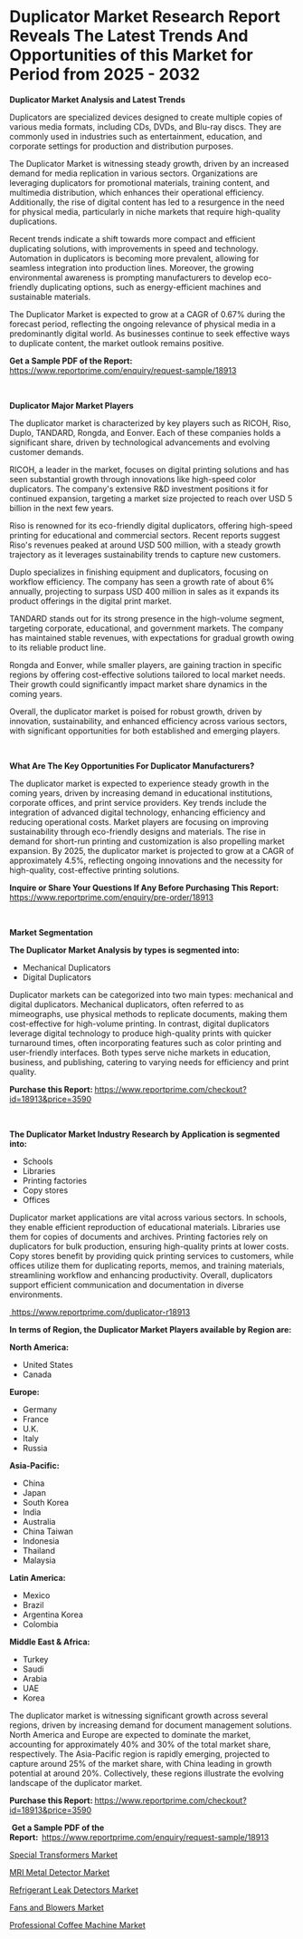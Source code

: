 <p><h1>Duplicator Market Research Report Reveals The Latest Trends And Opportunities of this Market for Period from 2025 - 2032</h1></p><p><strong>Duplicator Market Analysis and Latest Trends</strong></p>
<p><p>Duplicators are specialized devices designed to create multiple copies of various media formats, including CDs, DVDs, and Blu-ray discs. They are commonly used in industries such as entertainment, education, and corporate settings for production and distribution purposes. </p><p>The Duplicator Market is witnessing steady growth, driven by an increased demand for media replication in various sectors. Organizations are leveraging duplicators for promotional materials, training content, and multimedia distribution, which enhances their operational efficiency. Additionally, the rise of digital content has led to a resurgence in the need for physical media, particularly in niche markets that require high-quality duplications.</p><p>Recent trends indicate a shift towards more compact and efficient duplicating solutions, with improvements in speed and technology. Automation in duplicators is becoming more prevalent, allowing for seamless integration into production lines. Moreover, the growing environmental awareness is prompting manufacturers to develop eco-friendly duplicating options, such as energy-efficient machines and sustainable materials.</p><p>The Duplicator Market is expected to grow at a CAGR of 0.67% during the forecast period, reflecting the ongoing relevance of physical media in a predominantly digital world. As businesses continue to seek effective ways to duplicate content, the market outlook remains positive.</p></p>
<p><strong>Get a Sample PDF of the Report:&nbsp;</strong> <a href="https://www.reportprime.com/enquiry/request-sample/18913?utm_campaign=1140&utm_medium=2&utm_source=Github&utm_content=ia&utm_term=19032025&utm_id=duplicator">https://www.reportprime.com/enquiry/request-sample/18913</a></p>
<p>&nbsp;</p>
<p><strong>Duplicator Major Market Players</strong></p>
<p><p>The duplicator market is characterized by key players such as RICOH, Riso, Duplo, TANDARD, Rongda, and Eonver. Each of these companies holds a significant share, driven by technological advancements and evolving customer demands.</p><p>RICOH, a leader in the market, focuses on digital printing solutions and has seen substantial growth through innovations like high-speed color duplicators. The company's extensive R&D investment positions it for continued expansion, targeting a market size projected to reach over USD 5 billion in the next few years.</p><p>Riso is renowned for its eco-friendly digital duplicators, offering high-speed printing for educational and commercial sectors. Recent reports suggest Riso's revenues peaked at around USD 500 million, with a steady growth trajectory as it leverages sustainability trends to capture new customers. </p><p>Duplo specializes in finishing equipment and duplicators, focusing on workflow efficiency. The company has seen a growth rate of about 6% annually, projecting to surpass USD 400 million in sales as it expands its product offerings in the digital print market.</p><p>TANDARD stands out for its strong presence in the high-volume segment, targeting corporate, educational, and government markets. The company has maintained stable revenues, with expectations for gradual growth owing to its reliable product line.</p><p>Rongda and Eonver, while smaller players, are gaining traction in specific regions by offering cost-effective solutions tailored to local market needs. Their growth could significantly impact market share dynamics in the coming years.</p><p>Overall, the duplicator market is poised for robust growth, driven by innovation, sustainability, and enhanced efficiency across various sectors, with significant opportunities for both established and emerging players.</p></p>
<p>&nbsp;</p>
<p><strong>What Are The Key Opportunities For Duplicator Manufacturers?</strong></p>
<p><p>The duplicator market is expected to experience steady growth in the coming years, driven by increasing demand in educational institutions, corporate offices, and print service providers. Key trends include the integration of advanced digital technology, enhancing efficiency and reducing operational costs. Market players are focusing on improving sustainability through eco-friendly designs and materials. The rise in demand for short-run printing and customization is also propelling market expansion. By 2025, the duplicator market is projected to grow at a CAGR of approximately 4.5%, reflecting ongoing innovations and the necessity for high-quality, cost-effective printing solutions.</p></p>
<p><strong>Inquire or Share Your Questions If Any Before Purchasing This Report:</strong> <a href="https://www.reportprime.com/enquiry/pre-order/18913?utm_campaign=1140&utm_medium=2&utm_source=Github&utm_content=ia&utm_term=19032025&utm_id=duplicator">https://www.reportprime.com/enquiry/pre-order/18913</a></p>
<p>&nbsp;</p>
<p><strong>Market Segmentation</strong></p>
<p><strong>The Duplicator Market Analysis by types is segmented into:</strong></p>
<p><ul><li>Mechanical Duplicators</li><li>Digital Duplicators</li></ul></p>
<p><p>Duplicator markets can be categorized into two main types: mechanical and digital duplicators. Mechanical duplicators, often referred to as mimeographs, use physical methods to replicate documents, making them cost-effective for high-volume printing. In contrast, digital duplicators leverage digital technology to produce high-quality prints with quicker turnaround times, often incorporating features such as color printing and user-friendly interfaces. Both types serve niche markets in education, business, and publishing, catering to varying needs for efficiency and print quality.</p></p>
<p><strong>Purchase this Report:&nbsp;</strong><a href="https://www.reportprime.com/checkout?id=18913&price=3590&utm_campaign=1140&utm_medium=2&utm_source=Github&utm_content=ia&utm_term=19032025&utm_id=duplicator">https://www.reportprime.com/checkout?id=18913&price=3590</a></p>
<p>&nbsp;</p>
<p><strong>The Duplicator Market Industry Research by Application is segmented into:</strong></p>
<p><ul><li>Schools</li><li>Libraries</li><li>Printing factories</li><li>Copy stores</li><li>Offices</li></ul></p>
<p><p>Duplicator market applications are vital across various sectors. In schools, they enable efficient reproduction of educational materials. Libraries use them for copies of documents and archives. Printing factories rely on duplicators for bulk production, ensuring high-quality prints at lower costs. Copy stores benefit by providing quick printing services to customers, while offices utilize them for duplicating reports, memos, and training materials, streamlining workflow and enhancing productivity. Overall, duplicators support efficient communication and documentation in diverse environments.</p></p>
<p><a href="https://www.reportprime.com/duplicator-r18913?utm_campaign=1140&utm_medium=2&utm_source=Github&utm_content=ia&utm_term=19032025&utm_id=duplicator">&nbsp;https://www.reportprime.com/duplicator-r18913</a></p>
<p><strong>In terms of Region, the Duplicator Market Players available by Region are:</strong></p>
<p>
    <p> <strong> North America: </strong>
        <ul>
            <li>United States</li>
            <li>Canada</li>
        </ul>
        </p> 
    <p> <strong> Europe: </strong>
        <ul>
            <li>Germany</li>
            <li>France</li>
            <li>U.K.</li>
            <li>Italy</li>
            <li>Russia</li>
        </ul>
        </p> 
    <p> <strong> Asia-Pacific: </strong>
        <ul>
            <li>China</li>
            <li>Japan</li>
            <li>South Korea</li>
            <li>India</li>
            <li>Australia</li>
            <li>China Taiwan</li>
            <li>Indonesia</li>
            <li>Thailand</li>
            <li>Malaysia</li>
        </ul>
        </p> 
    <p> <strong> Latin America: </strong>
        <ul>
            <li>Mexico</li>
            <li>Brazil</li>
            <li>Argentina Korea</li>
            <li>Colombia</li>
        </ul>
        </p> 
    <p> <strong> Middle East & Africa: </strong>
        <ul>
            <li>Turkey</li>
            <li>Saudi</li>
            <li>Arabia</li>
            <li>UAE</li>
            <li>Korea</li>
        </ul>
    </p>
    </p>
<p><p>The duplicator market is witnessing significant growth across several regions, driven by increasing demand for document management solutions. North America and Europe are expected to dominate the market, accounting for approximately 40% and 30% of the total market share, respectively. The Asia-Pacific region is rapidly emerging, projected to capture around 25% of the market share, with China leading in growth potential at around 20%. Collectively, these regions illustrate the evolving landscape of the duplicator market.</p></p>
<p><strong>Purchase this Report: </strong><a href="https://www.reportprime.com/checkout?id=18913&price=3590&utm_campaign=1140&utm_medium=2&utm_source=Github&utm_content=ia&utm_term=19032025&utm_id=duplicator">https://www.reportprime.com/checkout?id=18913&price=3590</a></p>
<p>&nbsp;<strong>Get a Sample PDF of the Report:&nbsp;&nbsp;</strong><a href="https://www.reportprime.com/enquiry/request-sample/18913?utm_campaign=1140&utm_medium=2&utm_source=Github&utm_content=ia&utm_term=19032025&utm_id=duplicator">https://www.reportprime.com/enquiry/request-sample/18913</a></p>
<p><strong></strong></p>
<p><p><a href="https://github.com/cayposshefin/Market-Research-Report-List-1/blob/main/special-transformers-market.md?utm_campaign=1140&utm_medium=2&utm_source=Github&utm_content=ia&utm_term=19032025&utm_id=duplicator">Special Transformers Market</a></p><p><a href="https://github.com/yodhafirorae/Market-Research-Report-List-1/blob/main/mri-metal-detector-market.md?utm_campaign=1140&utm_medium=2&utm_source=Github&utm_content=ia&utm_term=19032025&utm_id=duplicator">MRI Metal Detector Market</a></p><p><a href="https://github.com/kanetaerkid/Market-Research-Report-List-1/blob/main/refrigerant-leak-detectors-market.md?utm_campaign=1140&utm_medium=2&utm_source=Github&utm_content=ia&utm_term=19032025&utm_id=duplicator">Refrigerant Leak Detectors Market</a></p><p><a href="https://github.com/busamoleankk/Market-Research-Report-List-1/blob/main/fans-and-blowers-market.md?utm_campaign=1140&utm_medium=2&utm_source=Github&utm_content=ia&utm_term=19032025&utm_id=duplicator">Fans and Blowers Market</a></p><p><a href="https://github.com/madethkijori/Market-Research-Report-List-1/blob/main/professional-coffee-machine-market.md?utm_campaign=1140&utm_medium=2&utm_source=Github&utm_content=ia&utm_term=19032025&utm_id=duplicator">Professional Coffee Machine Market</a></p></p>